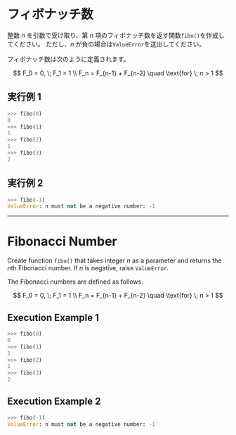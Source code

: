 # フィボナッチ数

整数 $n$ を引数で受け取り、第 $n$ 項のフィボナッチ数を返す関数`fibo()`を作成してください。
ただし、$n$ が負の場合は`ValueError`を送出してください。

フィボナッチ数は次のように定義されます。

$$
F_0 = 0, \; F_1 = 1 \\
F_n = F_{n-1} + F_{n-2} \quad \text{for} \; n > 1
$$

## 実行例 1

```python
>>> fibo(0)
0
>>> fibo(1)
1
>>> fibo(2)
1
>>> fibo(3)
2
```

## 実行例 2

```python
>>> fibo(-1)
ValueError: n must not be a negative number: -1
```

---

# Fibonacci Number

Create function `fibo()` that takes integer $n$ as a parameter and returns the $n \text{th}$ Fibonacci number.
If $n$ is negative, raise `ValueError`.

The Fibonacci numbers are defined as follows.

$$
F_0 = 0, \; F_1 = 1 \\
F_n = F_{n-1} + F_{n-2} \quad \text{for} \; n > 1
$$

## Execution Example 1

```python
>>> fibo(0)
0
>>> fibo(1)
1
>>> fibo(2)
1
>>> fibo(3)
2
```

## Execution Example 2

```python
>>> fibo(-1)
ValueError: n must not be a negative number: -1
```
